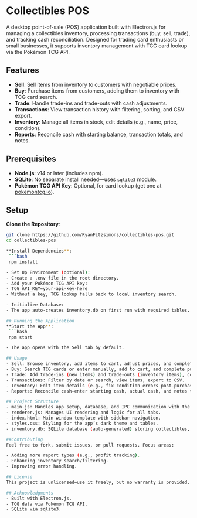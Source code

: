 # Collectibles POS

A desktop point-of-sale (POS) application built with Electron.js for managing a collectibles inventory, processing transactions (buy, sell, trade), and tracking cash reconciliation. Designed for trading card enthusiasts or small businesses, it supports inventory management with TCG card lookup via the Pokémon TCG API.

## Features
- **Sell**: Sell items from inventory to customers with negotiable prices.
- **Buy**: Purchase items from customers, adding them to inventory with TCG card search.
- **Trade**: Handle trade-ins and trade-outs with cash adjustments.
- **Transactions**: View transaction history with filtering, sorting, and CSV export.
- **Inventory**: Manage all items in stock, edit details (e.g., name, price, condition).
- **Reports**: Reconcile cash with starting balance, transaction totals, and notes.

## Prerequisites
- **Node.js**: v14 or later (includes npm).
- **SQLite**: No separate install needed—uses `sqlite3` module.
- **Pokémon TCG API Key**: Optional, for card lookup (get one at [pokemontcg.io](https://pokemontcg.io/)).

## Setup
**Clone the Repository**:
   ```bash
   git clone https://github.com/RyanFitzsimons/collectibles-pos.git
   cd collectibles-pos

**Install Dependencies**:
    ```bash
    npm install

- Set Up Environment (optional):
- Create a .env file in the root directory.
- Add your Pokémon TCG API key:
- TCG_API_KEY=your-api-key-here
- Without a key, TCG lookup falls back to local inventory search.

- Initialize Database:
- The app auto-creates inventory.db on first run with required tables.

## Running the Application
**Start the App**:
    ```bash
    npm start

- The app opens with the Sell tab by default.

## Usage
- Sell: Browse inventory, add items to cart, adjust prices, and complete sales.
- Buy: Search TCG cards or enter manually, add to cart, and complete purchases.
- Trade: Add trade-ins (new items) and trade-outs (inventory items), complete with cash due/back.
- Transactions: Filter by date or search, view items, export to CSV.
- Inventory: Edit item details (e.g., fix condition errors post-purchase).
- Reports: Reconcile cash—enter starting cash, actual cash, and notes to calculate discrepancy.

## Project Structure
- main.js: Handles app setup, database, and IPC communication with the renderer.
- renderer.js: Manages UI rendering and logic for all tabs.
- index.html: Main window template with sidebar navigation.
- styles.css: Styling for the app’s dark theme and tables.
- inventory.db: SQLite database (auto-generated) storing collectibles, transactions, and reconciliations.

##Contributing
Feel free to fork, submit issues, or pull requests. Focus areas:

- Adding more report types (e.g., profit tracking).
- Enhancing inventory search/filtering.
- Improving error handling.

## License
This project is unlicensed—use it freely, but no warranty is provided.

## Acknowledgments
- Built with Electron.js.
- TCG data via Pokémon TCG API.
- SQLite via sqlite3.